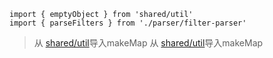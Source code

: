 ```
import { emptyObject } from 'shared/util'
import { parseFilters } from './parser/filter-parser'
```

> 从 [shared/util](../../../shared/util.md)导入makeMap 
> 从 [shared/util](../../../shared/util.md)导入makeMap 